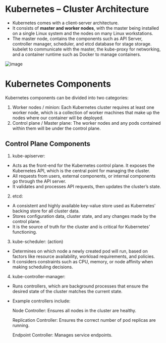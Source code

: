# Kubernetes – Cluster Architecture

- Kubernetes comes with a client-server architecture. 
- It consists of **master and worker nodes**, with the master being installed on a single Linux system and the nodes on many Linux workstations. 
- The master node, contains the components such as API Server, controller manager, scheduler, and etcd database for stage storage. kubelet to communicate with the master, the kube-proxy for networking, and a container runtime such as Docker to manage containers.
  
![image](https://github.com/user-attachments/assets/f7368e64-b0f7-402e-8615-49480bd01809)

# Kubernetes Components
Kubernetes components can be divided into two categories:

1. Worker nodes / minion: Each Kubernetes cluster requires at least one worker node, which is a collection of worker machines that make up the nodes where our container will be deployed.
2. Control plane / Master plane: The worker nodes and any pods contained within them will be under the control plane.


## Control Plane Components

1. kube-apiserver:
- Acts as the front-end for the Kubernetes control plane. It exposes the Kubernetes API, which is the central point for managing the cluster.
- All requests from users, external components, or internal components go through the API server.
- It validates and processes API requests, then updates the cluster’s state.
  
2. etcd:
- A consistent and highly available key-value store used as Kubernetes' backing store for all cluster data.
- Stores configuration data, cluster state, and any changes made by the control plane.
- It is the source of truth for the cluster and is critical for Kubernetes’ functioning.
  
3. kube-scheduler: (action)
- Determines on which node a newly created pod will run, based on factors like resource availability, workload requirements, and policies.
- It considers constraints such as CPU, memory, or node affinity when making scheduling decisions.

4. kube-controller-manager:
- Runs controllers, which are background processes that ensure the desired state of the cluster matches the current state.
- Example controllers include:
  
    Node Controller: Ensures all nodes in the cluster are healthy.
  
    Replication Controller: Ensures the correct number of pod replicas are running.
  
    Endpoint Controller: Manages service endpoints.
